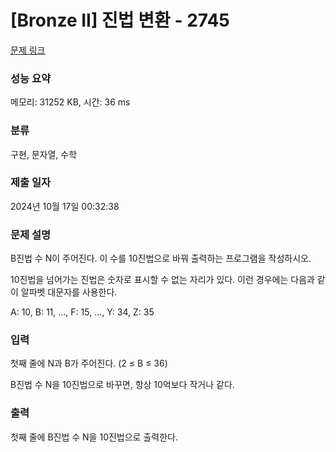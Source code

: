 # [Bronze II] 진법 변환 - 2745 

[문제 링크](https://www.acmicpc.net/problem/2745) 

### 성능 요약

메모리: 31252 KB, 시간: 36 ms

### 분류

구현, 문자열, 수학

### 제출 일자

2024년 10월 17일 00:32:38

### 문제 설명

<p>B진법 수 N이 주어진다. 이 수를 10진법으로 바꿔 출력하는 프로그램을 작성하시오.</p>

<p>10진법을 넘어가는 진법은 숫자로 표시할 수 없는 자리가 있다. 이런 경우에는 다음과 같이 알파벳 대문자를 사용한다.</p>

<p>A: 10, B: 11, ..., F: 15, ..., Y: 34, Z: 35</p>

### 입력 

 <p>첫째 줄에 N과 B가 주어진다. (2 ≤ B ≤ 36)</p>

<p>B진법 수 N을 10진법으로 바꾸면, 항상 10억보다 작거나 같다.</p>

### 출력 

 <p>첫째 줄에 B진법 수 N을 10진법으로 출력한다.</p>

